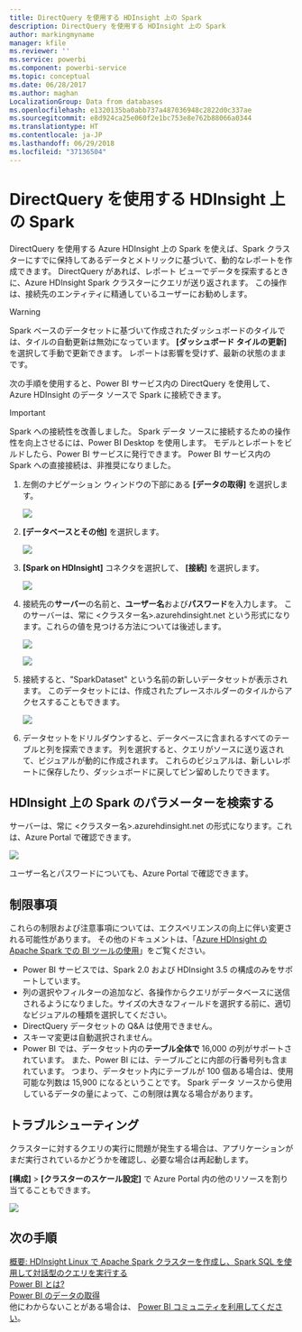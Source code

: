 ```yaml
---
title: DirectQuery を使用する HDInsight 上の Spark
description: DirectQuery を使用する HDInsight 上の Spark
author: markingmyname
manager: kfile
ms.reviewer: ''
ms.service: powerbi
ms.component: powerbi-service
ms.topic: conceptual
ms.date: 06/28/2017
ms.author: maghan
LocalizationGroup: Data from databases
ms.openlocfilehash: e1320135ba0abb737a487036948c2822d0c337ae
ms.sourcegitcommit: e8d924ca25e060f2e1bc753e8e762b88066a0344
ms.translationtype: HT
ms.contentlocale: ja-JP
ms.lasthandoff: 06/29/2018
ms.locfileid: "37136504"
---
```

# <a name="spark-on-hdinsight-with-directquery"></a>DirectQuery を使用する HDInsight 上の Spark
DirectQuery を使用する Azure HDInsight 上の Spark を使えば、Spark クラスターにすでに保持してあるデータとメトリックに基づいて、動的なレポートを作成できます。 DirectQuery があれば、レポート ビューでデータを探索するときに、Azure HDInsight Spark クラスターにクエリが送り返されます。 この操作は、接続先のエンティティに精通しているユーザーにお勧めします。

> [!WARNING]
> Spark ベースのデータセットに基づいて作成されたダッシュボードのタイルでは、タイルの自動更新は無効になっています。 **[ダッシュボード タイルの更新]** を選択して手動で更新できます。 レポートは影響を受けず、最新の状態のままです。 
> 
> 

次の手順を使用すると、Power BI サービス内の DirectQuery を使用して、Azure HDInsight のデータ ソースで Spark に接続できます。

> [!Important]
> Spark への接続性を改善しました。  Spark データ ソースに接続するための操作性を向上させるには、Power BI Desktop を使用します。  モデルとレポートをビルドしたら、Power BI サービスに発行できます。  Power BI サービス内の Spark への直接接続は、非推奨になりました。
>

1. 左側のナビゲーション ウィンドウの下部にある **[データの取得]** を選択します。
   
     ![](media/spark-on-hdinsight-with-direct-connect/spark-getdata.png)
2. **[データベースとその他]** を選択します。
   
     ![](media/spark-on-hdinsight-with-direct-connect/spark-getdata-databases.png)
3. **[Spark on HDInsight]** コネクタを選択して、 **[接続]** を選択します。
   
     ![](media/spark-on-hdinsight-with-direct-connect/spark-getdata-databases-connect.png)
4. 接続先の**サーバー**の名前と、**ユーザー名**および**パスワード**を入力します。 このサーバーは、常に \<クラスター名\>.azurehdinsight.net という形式になります。これらの値を見つける方法については後述します。
   
     ![](media/spark-on-hdinsight-with-direct-connect/spark-server-name.png)
   
     ![](media/spark-on-hdinsight-with-direct-connect/spark-username.png)
5. 接続すると、"SparkDataset" という名前の新しいデータセットが表示されます。 このデータセットには、作成されたプレースホルダーのタイルからアクセスすることもできます。
   
     ![](media/spark-on-hdinsight-with-direct-connect/spark-dataset.png)
6. データセットをドリルダウンすると、データベースに含まれるすべてのテーブルと列を探索できます。 列を選択すると、クエリがソースに送り返されて、ビジュアルが動的に作成されます。 これらのビジュアルは、新しいレポートに保存したり、ダッシュボードに戻してピン留めしたりできます。

## <a name="finding-your-spark-on-hdinsight-parameters"></a>HDInsight 上の Spark のパラメーターを検索する
サーバーは、常に \<クラスター名\>.azurehdinsight.net の形式になります。これは、Azure Portal で確認できます。

![](media/spark-on-hdinsight-with-direct-connect/spark-server-name-parameter.png)

ユーザー名とパスワードについても、Azure Portal で確認できます。

## <a name="limitations"></a>制限事項
これらの制限および注意事項については、エクスペリエンスの向上に伴い変更される可能性があります。 その他のドキュメントは、「[Azure HDInsight の Apache Spark での BI ツールの使用](https://azure.microsoft.com/documentation/articles/hdinsight-apache-spark-use-bi-tools/)」をご覧ください。

* Power BI サービスでは、Spark 2.0 および HDInsight 3.5 の構成のみをサポートしています。
* 列の選択やフィルターの追加など、各操作からクエリがデータベースに送信されるようになりました。サイズの大きなフィールドを選択する前に、適切なビジュアルの種類を選択してください。
* DirectQuery データセットの Q&A は使用できません。
* スキーマ変更は自動選択されません。
* Power BI では、データセット内の**テーブル全体で** 16,000 の列がサポートされています。 また、Power BI には、テーブルごとに内部の行番号列も含まれています。 つまり、データセット内にテーブルが 100 個ある場合は、使用可能な列数は 15,900 になるということです。 Spark データ ソースから使用しているデータの量によって、この制限は異なる場合があります。

## <a name="troubleshooting"></a>トラブルシューティング
クラスターに対するクエリの実行に問題が発生する場合は、アプリケーションがまだ実行されているかどうかを確認し、必要な場合は再起動します。

**[構成]** > **[クラスターのスケール設定]** で Azure Portal 内の他のリソースを割り当てることもできます。

![](media/spark-on-hdinsight-with-direct-connect/spark-scale.png)

## <a name="next-steps"></a>次の手順
[概要: HDInsight Linux で Apache Spark クラスターを作成し、Spark SQL を使用して対話型のクエリを実行する](https://azure.microsoft.com/documentation/articles/hdinsight-apache-spark-jupyter-spark-sql)  
[Power BI とは?](power-bi-overview.md)  
[Power BI のデータの取得](service-get-data.md)  
他にわからないことがある場合は、 [Power BI コミュニティを利用してください](http://community.powerbi.com/)。


